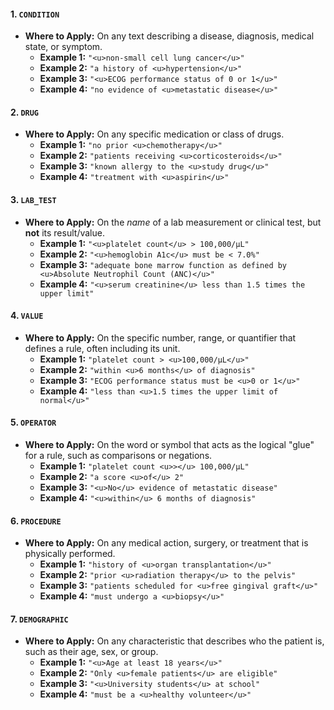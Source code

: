 
#### 1. `CONDITION`
* **Where to Apply:** On any text describing a disease, diagnosis, medical state, or symptom.
    * **Example 1:** `"<u>non-small cell lung cancer</u>"`
    * **Example 2:** `"a history of <u>hypertension</u>"`
    * **Example 3:** `"<u>ECOG performance status of 0 or 1</u>"`
    * **Example 4:** `"no evidence of <u>metastatic disease</u>"`

#### 2. `DRUG`
* **Where to Apply:** On any specific medication or class of drugs.
    * **Example 1:** `"no prior <u>chemotherapy</u>"`
    * **Example 2:** `"patients receiving <u>corticosteroids</u>"`
    * **Example 3:** `"known allergy to the <u>study drug</u>"`
    * **Example 4:** `"treatment with <u>aspirin</u>"`

#### 3. `LAB_TEST`
* **Where to Apply:** On the *name* of a lab measurement or clinical test, but **not** its result/value.
    * **Example 1:** `"<u>platelet count</u> > 100,000/μL"`
    * **Example 2:** `"<u>hemoglobin A1c</u> must be < 7.0%"`
    * **Example 3:** `"adequate bone marrow function as defined by <u>Absolute Neutrophil Count (ANC)</u>"`
    * **Example 4:** `"<u>serum creatinine</u> less than 1.5 times the upper limit"`

#### 4. `VALUE`
* **Where to Apply:** On the specific number, range, or quantifier that defines a rule, often including its unit.
    * **Example 1:** `"platelet count > <u>100,000/μL</u>"`
    * **Example 2:** `"within <u>6 months</u> of diagnosis"`
    * **Example 3:** `"ECOG performance status must be <u>0 or 1</u>"`
    * **Example 4:** `"less than <u>1.5 times the upper limit of normal</u>"`

#### 5. `OPERATOR`
* **Where to Apply:** On the word or symbol that acts as the logical "glue" for a rule, such as comparisons or negations.
    * **Example 1:** `"platelet count <u>></u> 100,000/μL"`
    * **Example 2:** `"a score <u>of</u> 2"`
    * **Example 3:** `"<u>No</u> evidence of metastatic disease"`
    * **Example 4:** `"<u>within</u> 6 months of diagnosis"`

#### 6. `PROCEDURE`
* **Where to Apply:** On any medical action, surgery, or treatment that is physically performed.
    * **Example 1:** `"history of <u>organ transplantation</u>"`
    * **Example 2:** `"prior <u>radiation therapy</u> to the pelvis"`
    * **Example 3:** `"patients scheduled for <u>free gingival graft</u>"`
    * **Example 4:** `"must undergo a <u>biopsy</u>"`

#### 7. `DEMOGRAPHIC`
* **Where to Apply:** On any characteristic that describes who the patient is, such as their age, sex, or group.
    * **Example 1:** `"<u>Age at least 18 years</u>"`
    * **Example 2:** `"Only <u>female patients</u> are eligible"`
    * **Example 3:** `"<u>University students</u> at school"`
    * **Example 4:** `"must be a <u>healthy volunteer</u>"`